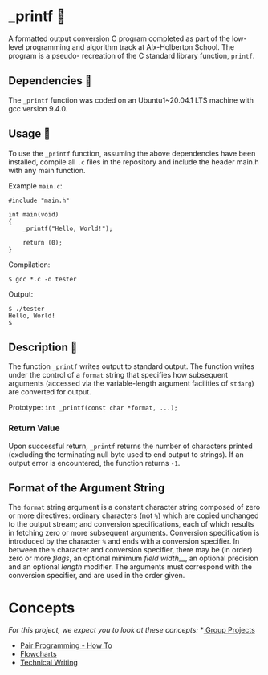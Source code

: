 # _printf 📄
A formatted output conversion C program completed as part of the low-level programming and algorithm track at Alx-Holberton School. The program is a pseudo- recreation of the C standard library function, `printf`.

## Dependencies 👫
The `_printf` function was coded on an Ubuntu1~20.04.1 LTS machine with gcc version 9.4.0.

## Usage 🏃
To use the `_printf` function, assuming the above dependencies have been installed, compile all `.c` files in the repository and include the header main.h with any main function.

Example `main.c`:
```
#include "main.h"

int main(void)
{
    _printf("Hello, World!");

    return (0);
}
```
Compilation:
```
$ gcc *.c -o tester
```
Output:
```
$ ./tester
Hello, World!
$
```
## Description 💬
The function `_printf` writes output to standard output. The function writes under the control of a `format` string that specifies how subsequent arguments (accessed via the variable-length argument facilities of `stdarg`) are converted for output.

Prototype: `int _printf(const char *format, ...);`

### Return Value
Upon successful return, `_printf` returns the number of characters printed (excluding the terminating null byte used to end output to strings). If an output error is encountered, the function returns `-1`.

## Format of the Argument String
The `format` string argument is a constant character string composed of zero or more directives: ordinary characters (not `%`) which are copied unchanged to the output stream; and conversion specifications, each of which results in fetching zero or more subsequent arguments. Conversion specification is introduced by the character `%` and ends with a conversion specifier. In between the `%` character and conversion specifier, there may be (in order) zero or more _flags_, an optional minimum _field width___, an optional precision and an optional _length_ modifier. The arguments must correspond with the conversion specifier, and are used in the order given.

# Concepts
_For this project, we expect you to look at these concepts:_
*[ Group Projects](https://intranet.alxswe.com/concepts/111)
* [Pair Programming - How To](https://intranet.alxswe.com/concepts/121)
* [Flowcharts](https://intranet.alxswe.com/concepts/130)
* [Technical Writing](https://intranet.alxswe.com/concepts/225)
